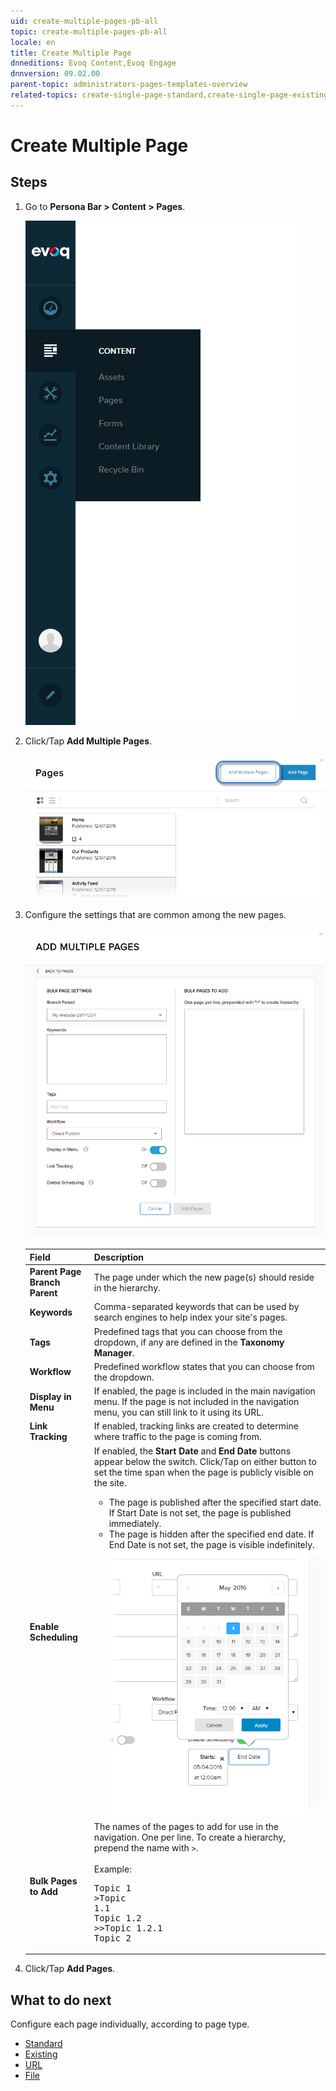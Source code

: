 ```yaml
---
uid: create-multiple-pages-pb-all
topic: create-multiple-pages-pb-all
locale: en
title: Create Multiple Page
dnneditions: Evoq Content,Evoq Engage
dnnversion: 09.02.00
parent-topic: administrators-pages-templates-overview
related-topics: create-single-page-standard,create-single-page-existing,create-single-page-url,create-single-page-file,configure-page-standard,configure-page-existing,configure-page-url,configure-page-file,copy-page-pb-all,edit-page-pb-all,view-hidden-page-pb-all,delete-page-pb-all,restore-deleted-pages,purge-deleted-pages,copy-permissions-to-child-pages-pb-all
---
```


# Create Multiple Page

## Steps

1.  Go to **Persona Bar \> Content \> Pages**.
    
    ![Persona Bar > Content > Pages](/images/scr-pbar-host-Content-E91.png)
    
2.  Click/Tap **Add Multiple Pages**.
    
      
    
    ![Pages > Click/Tap Add Multiple Pages.](/images/scr-pb-Pages-AddMultiplePages-E90.png)
    
      
    
3.  Configure the settings that are common among the new pages.
    
      
    
    ![Content > Pages > Add Multiple Pages](/images/scr-pb-Pages-AddMultiplePages-E91.png)
    
      
    
    |**Field**|**Description**|
    |---|---|
    |**Parent Page<br />Branch Parent**|The page under which the new page(s) should reside in the hierarchy.|
    |**Keywords**|Comma-separated keywords that can be used by search engines to help index your site's pages.|
    |**Tags**|Predefined tags that you can choose from the dropdown, if any are defined in the **Taxonomy Manager**.|
    |**Workflow**|Predefined workflow states that you can choose from the dropdown.|
    |**Display in Menu**|If enabled, the page is included in the main navigation menu. If the page is not included in the navigation menu, you can still link to it using its URL.|
    |**Link Tracking**|If enabled, tracking links are created to determine where traffic to the page is coming from.|
    |**Enable Scheduling**|If enabled, the **Start Date** and **End Date** buttons appear below the switch. Click/Tap on either button to set the time span when the page is publicly visible on the site.<ul><li>The page is published after the specified start date. If Start Date is not set, the page is published immediately.</li><li>The page is hidden after the specified end date. If End Date is not set, the page is visible indefinitely.![Add Page > Details > Calendar](/images/scr-pb-AddPage-Details-Calendar.png)</li></ul>
    |**Bulk Pages to Add**|The names of the pages to add for use in the navigation. One per line. To create a hierarchy, prepend the name with `>`.<br /><br />Example:<pre>Topic 1<br />>Topic 1.1<br />Topic 1.2<br />>>Topic 1.2.1<br />Topic 2</pre>|   


4.  Click/Tap **Add Pages**.

## What to do next

Configure each page individually, according to page type.

*   [Standard](xref:configure-page-standard)
*   [Existing](xref:configure-page-existing)
*   [URL](xref:configure-page-url)
*   [File](xref:configure-page-file)
